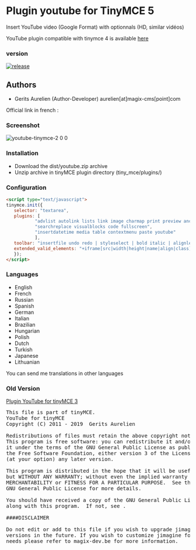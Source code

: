 Plugin youtube for TinyMCE 5
======================

Insert YouTube video (Google Format) with optionnals (HD, similar vidéos)

YouTube plugin compatible with tinymce 4 is available [here](https://github.com/gtraxx/tinymce-plugin-youtube/tree/tinymce4)

### version 

[![release](https://img.shields.io/github/release/gtraxx/tinymce-plugin-youtube.svg)](https://github.com/gtraxx/tinymce-plugin-youtube/releases/latest)


Authors
-------

 * Gerits Aurelien (Author-Developer) aurelien[at]magix-cms[point]com

Official link in french :

### Screenshot

![youtube-tinymce-2 0 0](https://cloud.githubusercontent.com/assets/356674/17137863/b977bf00-533d-11e6-9070-426c5131f75a.png)

### Installation
 * Download the dist/youtube.zip archive
 * Unzip archive in tinyMCE plugin directory (tiny_mce/plugins/)

### Configuration
 ```html
<script type="text/javascript">
tinymce.init({
	selector: "textarea",
	plugins: [
			"advlist autolink lists link image charmap print preview anchor",
			"searchreplace visualblocks code fullscreen",
			"insertdatetime media table contextmenu paste youtube"
			],
	toolbar: "insertfile undo redo | styleselect | bold italic | alignleft aligncenter alignright alignjustify | bullist numlist outdent indent | link image| youtube",
	extended_valid_elements: "+iframe[src|width|height|name|align|class]",
	});
</script>
```

### Languages
 * English
 * French
 * Russian
 * Spanish
 * German
 * Italian
 * Brazilian
 * Hungarian
 * Polish
 * Dutch
 * Turkish
 * Japanese
 * Lithuanian
 
 You can send me translations in other languages
 
### Old Version

[Plugin YouTube for tinyMCE 3](http://magix-cjquery.com/post/2012/05/11/plugin-youtube-v1.4-pour-tinyMCE)

<pre>
This file is part of tinyMCE.
YouTube for tinyMCE
Copyright (C) 2011 - 2019  Gerits Aurelien <aurelien[at]magix-cms[dot]com>

Redistributions of files must retain the above copyright notice.
This program is free software: you can redistribute it and/or modify
it under the terms of the GNU General Public License as published by
the Free Software Foundation, either version 3 of the License, or
(at your option) any later version.

This program is distributed in the hope that it will be useful,
but WITHOUT ANY WARRANTY; without even the implied warranty of
MERCHANTABILITY or FITNESS FOR A PARTICULAR PURPOSE.  See the
GNU General Public License for more details.

You should have received a copy of the GNU General Public License
along with this program.  If not, see .

####DISCLAIMER

Do not edit or add to this file if you wish to upgrade jimagine to newer
versions in the future. If you wish to customize jimagine for your
needs please refer to magix-dev.be for more information.
</pre>
